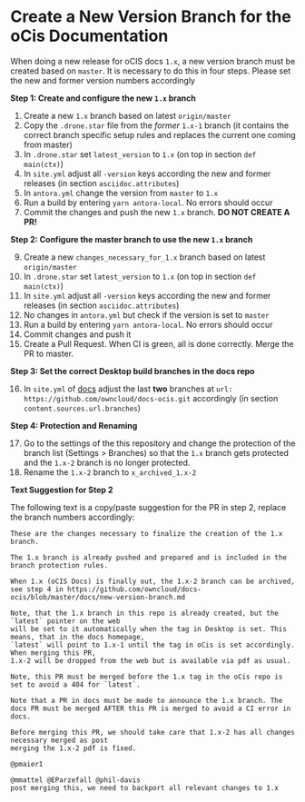 # Create a New Version Branch for the oCis Documentation

When doing a new release for oCIS docs `1.x`, a new version branch must be created based on `master`. It is necessary to do this in four steps. Please set the new and former version numbers accordingly

**Step 1: Create and configure the new `1.x` branch**

1.  Create a new `1.x` branch based on latest `origin/master`
2.  Copy the `.drone.star` file from the _former_ `1.x-1` branch
    (it contains the correct branch specific setup rules and replaces the current one coming from master)
3.  In `.drone.star` set `latest_version` to `1.x` (on top in section `def main(ctx)`)
4.  In `site.yml` adjust all `-version` keys according the new and former releases
    (in section `asciidoc.attributes`)
5.  In `antora.yml` change the version from `master` to `1.x`
6.  Run a build by entering `yarn antora-local`. No errors should occur
7.  Commit the changes and push the new `1.x` branch. **DO NOT CREATE A PR!**

**Step 2: Configure the master branch to use the new `1.x` branch**

9.  Create a new `changes_necessary_for_1.x` branch based on latest `origin/master`
10.  In `.drone.star` set `latest_version` to `1.x` (on top in section `def main(ctx)`)
11. In `site.yml` adjust all `-version` keys according the new and former releases
    (in section `asciidoc.attributes`)
12. No changes in `antora.yml` but check if the version is set to `master`
13. Run a build by entering `yarn antora-local`. No errors should occur
14. Commit changes and push it
15. Create a Pull Request. When CI is green, all is done correctly. Merge the PR to master.

**Step 3: Set the correct Desktop build branches in the docs repo**

16. In `site.yml` of [docs](https://github.com/owncloud/docs/blob/master/site.yml) adjust the last **two** branches at `url: https://github.com/owncloud/docs-ocis.git` accordingly
    (in section `content.sources.url.branches`)

**Step 4: Protection and Renaming**

17. Go to the settings of the this repository and change the protection of the branch list (Settings > Branches) so that the `1.x` branch gets protected and the `1.x-2` branch is no longer protected.
18. Rename the `1.x-2` branch to `x_archived_1.x-2`

**Text Suggestion for Step 2**

The following text is a copy/paste suggestion for the PR in step 2, replace the branch numbers accordingly:
```
These are the changes necessary to finalize the creation of the 1.x branch.

The 1.x branch is already pushed and prepared and is included in the branch protection rules.

When 1.x (oCIS Docs) is finally out, the 1.x-2 branch can be archived,
see step 4 in https://github.com/owncloud/docs-ocis/blob/master/docs/new-version-branch.md

Note, that the 1.x branch in this repo is already created, but the `latest` pointer on the web
will be set to it automatically when the tag in Desktop is set. This means, that in the docs homepage,
`latest` will point to 1.x-1 until the tag in oCis is set accordingly. When merging this PR,
1.x-2 will be dropped from the web but is available via pdf as usual.

Note, this PR must be merged before the 1.x tag in the oCis repo is set to avoid a 404 for `latest`.

Note that a PR in docs must be made to announce the 1.x branch. The docs PR must be merged AFTER this PR is merged to avoid a CI error in docs.

Before merging this PR, we should take care that 1.x-2 has all changes necessary merged as post
merging the 1.x-2 pdf is fixed.

@pmaier1

@mmattel @EParzefall @phil-davis
post merging this, we need to backport all relevant changes to 1.x
```
